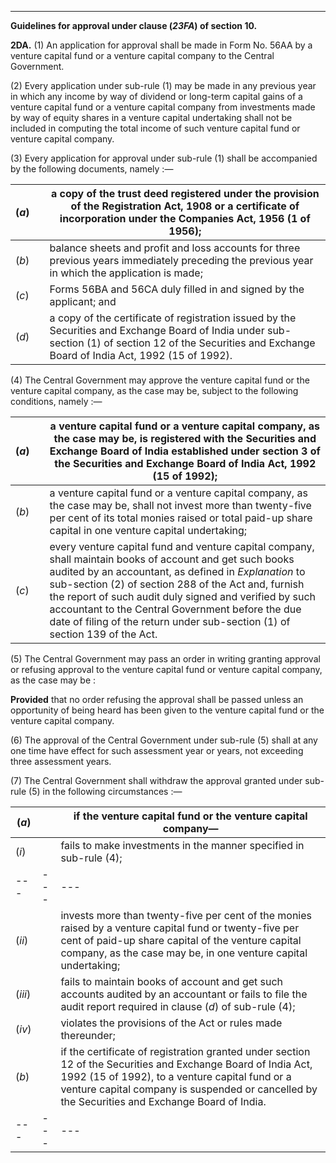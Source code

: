 ****  
  
**Guidelines for approval under clause (_23FA_) of section 10.**

**2DA.** (1) An application for approval shall be made in Form No. 56AA by a venture capital fund or a venture capital company to the Central Government.

(2) Every application under sub-rule (1) may be made in any previous year in which any income by way of dividend or long-term capital gains of a venture capital fund or a venture capital company from investments made by way of equity shares in a venture capital undertaking shall not be included in computing the total income of such venture capital fund or venture capital company.

(3) Every application for approval under sub-rule (1) shall be accompanied by the following documents, namely :—

(_a_)|  |  a copy of the trust deed registered under the provision of the Registration Act, 1908 or a certificate of incorporation under the Companies Act, 1956 (1 of 1956);  
---|---|---  
(_b_)|  |  balance sheets and profit and loss accounts for three previous years immediately preceding the previous year in which the application is made;  
(_c_)|  |  Forms 56BA and 56CA duly filled in and signed by the applicant; and  
(_d_)|  |  a copy of the certificate of registration issued by the Securities and Exchange Board of India under sub-section (1) of section 12 of the Securities and Exchange Board of India Act, 1992 (15 of 1992).  
  
(4) The Central Government may approve the venture capital fund or the venture capital company, as the case may be, subject to the following conditions, namely :—

(_a_)|  |  a venture capital fund or a venture capital company, as the case may be, is registered with the Securities and Exchange Board of India established under section 3 of the Securities and Exchange Board of India Act, 1992 (15 of 1992);  
---|---|---  
(_b_)|  |  a venture capital fund or a venture capital company, as the case may be, shall not invest more than twenty-five per cent of its total monies raised or total paid-up share capital in one venture capital undertaking;  
(_c_)|  |  every venture capital fund and venture capital company, shall maintain books of account and get such books audited by an accountant, as defined in _Explanation_ to sub-section (2) of section 288 of the Act and, furnish the report of such audit duly signed and verified by such accountant to the Central Government before the due date of filing of the return under sub-section (1) of section 139 of the Act.  
  
(5) The Central Government may pass an order in writing granting approval or refusing approval to the venture capital fund or venture capital company, as the case may be :

**Provided** that no order refusing the approval shall be passed unless an opportunity of being heard has been given to the venture capital fund or the venture capital company.

(6) The approval of the Central Government under sub-rule (5) shall at any one time have effect for such assessment year or years, not exceeding three assessment years.

(7) The Central Government shall withdraw the approval granted under sub-rule (5) in the following circumstances :—

(_a_)|  |  if the venture capital fund or the venture capital company—  
---|---|---  
(_i_)|  |  fails to make investments in the manner specified in sub-rule (4);  
---|---|---  
(_ii_)|  |  invests more than twenty-five per cent of the monies raised by a venture capital fund or twenty-five per cent of paid-up share capital of the venture capital company, as the case may be, in one venture capital undertaking;  
(_iii_)|  |  fails to maintain books of account and get such accounts audited by an accountant or fails to file the audit report required in clause (_d_) of sub-rule (4);  
(_iv_)|  |  violates the provisions of the Act or rules made thereunder;  
(_b_)|  | if the certificate of registration granted under section 12 of the Securities and Exchange Board of India Act, 1992 (15 of 1992), to a venture capital fund or a venture capital company is suspended or cancelled by the Securities and Exchange Board of India.  
---|---|---